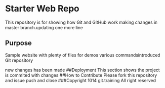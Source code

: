# Starter Web Repo

This repository is for showing how Git and GitHub work
making changes in master branch.updating one more line
## Purpose

Sample website with plenty of files for demos
various commandsintroduced
Git repository


new changes has been made
##Deployment
This section shows the project is commited with changes
##How to Contribute
Please fork this repository and issue push and close
###Copyright
1014 git.training All right reserved